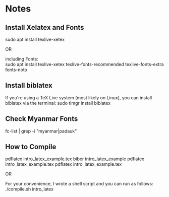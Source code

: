
# Notes

## Install Xelatex and Fonts

sudo apt install texlive-xetex

OR

including Fonts:  
sudo apt install texlive-xetex texlive-fonts-recommended texlive-fonts-extra fonts-noto
 
## Install biblatex

If you're using a TeX Live system (most likely on Linux), you can install biblatex via the terminal:
sudo tlmgr install biblatex

## Check Myanmar Fonts

fc-list | grep -i "myanmar\|padauk"

## How to Compile

pdflatex intro_latex_example.tex
biber intro_latex_example
pdflatex intro_latex_example.tex
pdflatex intro_latex_example.tex

OR

For your convenience, I wrote a shell script and you can run as follows:
./compile.sh intro_latex


